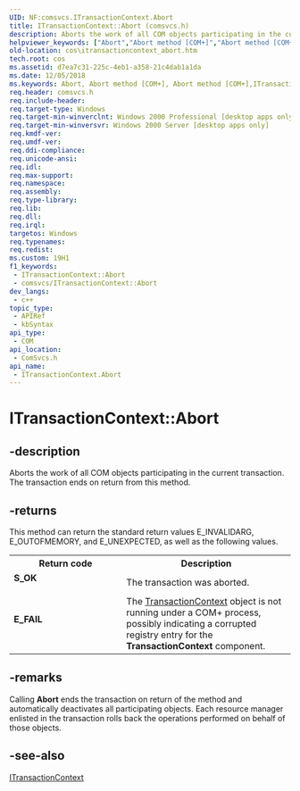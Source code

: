 ```yaml
---
UID: NF:comsvcs.ITransactionContext.Abort
title: ITransactionContext::Abort (comsvcs.h)
description: Aborts the work of all COM objects participating in the current transaction. The transaction ends on return from this method.
helpviewer_keywords: ["Abort","Abort method [COM+]","Abort method [COM+]","ITransactionContext interface","ITransactionContext interface [COM+]","Abort method","ITransactionContext.Abort","ITransactionContext::Abort","_cos_ITransactionContext_Abort","comsvcs/ITransactionContext::Abort","cos.itransactioncontext_abort"]
old-location: cos\itransactioncontext_abort.htm
tech.root: cos
ms.assetid: d7ea7c31-225c-4eb1-a358-21c4dab1a1da
ms.date: 12/05/2018
ms.keywords: Abort, Abort method [COM+], Abort method [COM+],ITransactionContext interface, ITransactionContext interface [COM+],Abort method, ITransactionContext.Abort, ITransactionContext::Abort, _cos_ITransactionContext_Abort, comsvcs/ITransactionContext::Abort, cos.itransactioncontext_abort
req.header: comsvcs.h
req.include-header: 
req.target-type: Windows
req.target-min-winverclnt: Windows 2000 Professional [desktop apps only]
req.target-min-winversvr: Windows 2000 Server [desktop apps only]
req.kmdf-ver: 
req.umdf-ver: 
req.ddi-compliance: 
req.unicode-ansi: 
req.idl: 
req.max-support: 
req.namespace: 
req.assembly: 
req.type-library: 
req.lib: 
req.dll: 
req.irql: 
targetos: Windows
req.typenames: 
req.redist: 
ms.custom: 19H1
f1_keywords:
 - ITransactionContext::Abort
 - comsvcs/ITransactionContext::Abort
dev_langs:
 - c++
topic_type:
 - APIRef
 - kbSyntax
api_type:
 - COM
api_location:
 - ComSvcs.h
api_name:
 - ITransactionContext.Abort
---
```


# ITransactionContext::Abort


## -description

Aborts the work of all COM objects participating in the current transaction. The transaction ends on return from this method.



## -returns

This method can return the standard return values E_INVALIDARG, E_OUTOFMEMORY, and E_UNEXPECTED, as well as the following values.

<table>
<tr>
<th>Return code</th>
<th>Description</th>
</tr>
<tr>
<td width="40%">
<dl>
<dt><b>S_OK</b></dt>
</dl>
</td>
<td width="60%">
The transaction was aborted.

</td>
</tr>
<tr>
<td width="40%">
<dl>
<dt><b>E_FAIL</b></dt>
</dl>
</td>
<td width="60%">
The <a href="/windows/desktop/cossdk/transactioncontext">TransactionContext</a> object is not running under a COM+ process, possibly indicating a corrupted registry entry for the <b>TransactionContext</b> component.


</td>
</tr>
</table>

## -remarks

Calling <b>Abort</b> ends the transaction on return of the method and automatically deactivates all participating objects. Each resource manager enlisted in the transaction rolls back the operations performed on behalf of those objects.

## -see-also

<a href="/windows/desktop/api/comsvcs/nn-comsvcs-itransactioncontext">ITransactionContext</a>
